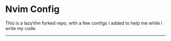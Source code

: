# Nvim Config

This is a lazyVim forked repo, with a few configs I added to help me while I write my code.

---


